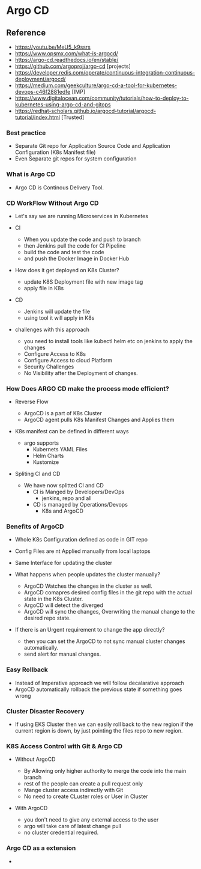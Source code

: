 # Argo CD

## Reference

- https://youtu.be/MeU5_k9ssrs
- https://www.opsmx.com/what-is-argocd/
- https://argo-cd.readthedocs.io/en/stable/
- https://github.com/argoproj/argo-cd [projects]
- https://developer.redis.com/operate/continuous-integration-continuous-deployment/argocd/ 
- https://medium.com/geekculture/argo-cd-a-tool-for-kubernetes-devops-c46f2881edfe [IMP]
- https://www.digitalocean.com/community/tutorials/how-to-deploy-to-kubernetes-using-argo-cd-and-gitops
- https://redhat-scholars.github.io/argocd-tutorial/argocd-tutorial/index.html [Trusted]


### Best practice

- Separate Git repo for Application Source Code and Application Configuration (K8s Manifest file)
- Even Separate git repos for system configuration

### What is Argo CD

- Argo CD is Continous Delivery Tool.

### CD WorkFlow Without Argo CD

- Let's say we are running Microservices in Kubernetes

- CI
  - When you update the code and push to branch
  - then Jenkins pull the code for CI Pipeline
  - build the code and test the code
  - and push the Docker Image in Docker Hub

- How does it get deployed on K8s Cluster?
  - update K8S Deployment file with new image tag
  - apply file in K8s

- CD
  - Jenkins will update the file
  - using tool it will apply in K8s

- challenges with this approach
  - you need to install tools like kubectl helm etc on jenkins to apply the changes
  - Configure Access to K8s
  - Configure Access to cloud Platform
  - Security Challenges
  - No Visibility after the Deployment of changes.

### How Does ARGO CD make the process mode efficient?

- Reverse Flow
  - ArgoCD is a part of K8s Cluster
  - ArgoCD agent pulls K8s Manifest Changes and Applies them

- K8s manifest can be defined in different ways
  - argo supports
    - Kubernets YAML Files
    - Helm Charts
    - Kustomize

- Spliting CI and CD
  - We have now splitted CI and CD
    - CI is Manged by Developers/DevOps
      - jenkins, repo and all
    - CD is managed by Operations/Devops
      - K8s and ArgoCD

### Benefits of ArgoCD

- Whole K8s Configuration defined as code in GIT repo
- Config Files are nt Applied manually from local laptops
- Same Interface for updating the cluster

- What happens when people updates the cluster manually?
  - ArgoCD Watches the changes in the cluster as well.
  - ArgoCD comapres desired config files in the git repo with the actual state in the K8s Cluster.
  - ArgoCD will detect the diverged
  - ArgoCD will sync the changes, Overwriting the manual change to the desired repo state.

- If there is an Urgent requirement to change the app directly?
  - then you can set the ArgoCD to not sync manual cluster changes automatically.
  - send alert for manual changes.

### Easy Rollback

- Instead of Imperative approach we will follow decalarative approach
- ArgoCD automatically rollback the previous state if something goes wrong

### Cluster Disaster Recovery

- If using EKS Cluster then we can easily roll back to the new region if the current region is down, by just pointing the files repo to new region.

### K8S Access Control with Git & Argo CD

- Without ArgoCD
  - By Allowing only higher authority to merge the code into the main branch
  - rest of the people can create a pull request only
  - Mange cluster access indirectly with Git
  - No need to create CLuster roles or User in Cluster

- With ArgoCD
  - you don't need to give any external access to the user
  - argo will take care of latest change pull
  - no cluster credential required.

### Argo CD as a extension

- 